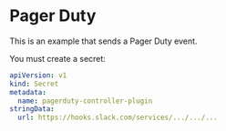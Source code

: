 # Pager Duty

This is an example that sends a Pager Duty event.

You must create a secret:

```yaml
apiVersion: v1
kind: Secret
metadata:
  name: pagerduty-controller-plugin
stringData:
  url: https://hooks.slack.com/services/.../.../...
```